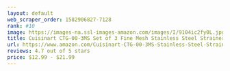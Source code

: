 ```yaml
---
layout: default 
﻿web_scraper_order: 1582906827-7128
rank: #10
image: https://images-na.ssl-images-amazon.com/images/I/9104ic2fy0L.jpg
title: Cuisinart CTG-00-3MS Set of 3 Fine Mesh Stainless Steel Strainers
url: https://www.amazon.com/Cuisinart-CTG-00-3MS-Stainless-Steel-Strainers/dp/B007TUQF9O/ref=zg_mw_hi_10?_encoding=UTF8&psc=1&refRID=A6V7PFP7K69AZRGH710E
reviews: 4.7 out of 5 stars
price: $12.99 - $21.99
---
```

